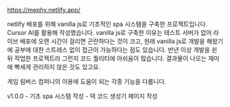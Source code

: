 https://mephy.netlify.app/

netlify 배포를 위해 vanilla js로 기초적인 spa 시스템을 구축한 프로젝트입니다.
Cursor AI를 활용해 작성했습니다.
vanilla js로 구축한 이유는 테스트 서버가 없어 라이브 배포에 오랜 시간이 걸리면 곤란하다는 것이 크고, 원래 vanilla js로 개발을 해왔기에 공부에 대한 스트레스 없이 접근이 가능하다는 점도 있습니다.
반년 이상 개발을 쉰 뒤 작업한 프로젝트라 그런지 코드 퀄리티에 아쉬움이 많습니다. 결과물이 나오는 재미에 빡세게 관리하지 않은 것도 있고요.

게임 림버스 컴퍼니의 이용에 도움이 되는 각종 기능을 다룹니다.

v1.0.0
 \- 기초 spa 시스템 작성
 \- 덱 코드 생성기 페이지 작성
